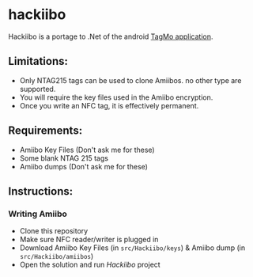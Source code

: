 # hackiibo
Hackiibo is a portage to .Net of the android [TagMo application](https://github.com/HiddenRamblings/TagMo).

## Limitations:

* Only NTAG215 tags can be used to clone Amiibos. no other type are supported.
* You will require the key files used in the Amiibo encryption.
* Once you write an NFC tag, it is effectively permanent.

## Requirements:
* Amiibo Key Files (Don't ask me for these)
* Some blank NTAG 215 tags
* Amiibo dumps (Don't ask me for these)

## Instructions:

### Writing Amiibo

* Clone this repository
* Make sure NFC reader/writer is plugged in
* Download Amiibo Key Files (in `src/Hackiibo/keys`) & Amiibo dump (in `src/Hackiibo/amiibos`)
* Open the solution and run *Hackiibo* project